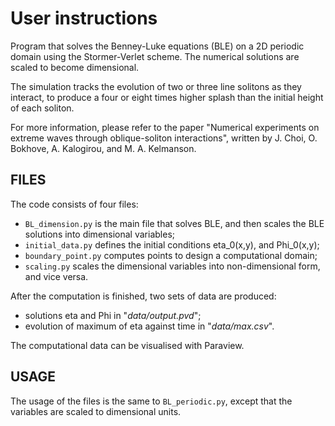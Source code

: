 # User instructions

Program that solves the Benney-Luke equations (BLE) on a 2D periodic domain using the Stormer-Verlet scheme.
The numerical solutions are scaled to become dimensional.

The simulation tracks the evolution of two or three line solitons as they interact, 
to produce a four or eight times higher splash than the initial height of each soliton.

For more information, please refer to the paper "Numerical experiments on extreme waves through
oblique-soliton interactions", written by J. Choi, O. Bokhove, A. Kalogirou, and M. A. Kelmanson.


## FILES

The code consists of four files:
- `BL_dimension.py` is the main file that solves BLE, and then scales the BLE solutions into dimensional variables;
- `initial_data.py` defines the initial conditions eta_0(x,y), and Phi_0(x,y);
- `boundary_point.py` computes points to design a computational domain;
- `scaling.py` scales the dimensional variables into non-dimensional form, and vice versa.

After the computation is finished, two sets of data are produced:
- solutions eta and Phi in "*data/output.pvd*";
- evolution of maximum of eta against time in "*data/max.csv*".

The computational data can be visualised with Paraview.

## USAGE
The usage of the files is the same to `BL_periodic.py`, except that the variables are scaled to dimensional units.
